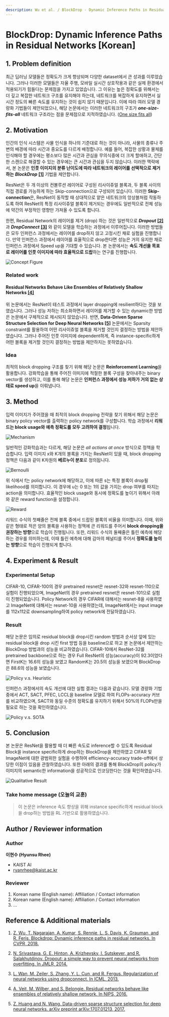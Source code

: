 ```yaml
---
description: Wu et al. / BlockDrop - Dynamic Inference Paths in Residual Networks / CVPR 2018
---
```


# BlockDrop: Dynamic Inference Paths in Residual Networks [Korean]


## 1. Problem definition

최근 딥러닝 모델들은 정확도가 크게 향상되며 다양한 dataset에서 큰 성과를 이루었습니다. 그러나 이러한 모델들은 자율 주행, 모바일 실시간 상호작용과 같은 실제 환경에서 적용되기가 힘들다는 문제점을 가지고 있었습니다. 그 이유는 높은 정확도를 위해서는 더 깊고 복잡한 네트워크 구조를 유지해야 하는데, 네트워크를 복잡하게 유지하면서 실시간 정도의 빠른 속도를 유지하는 것이 쉽지 않기 때문입니다. 이에 따라 여러 모델 경량화 기법들이 제안되었으나, 해당 논문에서는 이러한 네트워크의 구조가 __*one-size-fits-all*__ 네트워크 구조라는 점을 문제점으로 지적하였습니다. ([One size fits all](https://en.wikipedia.org/wiki/One_size_fits_all))


## 2. Motivation

인간의 인식 시스템은 사물 인식을 하나의 기준대로 하는 것이 아니라, 사물의 종류나 주변의 배경에 따라 시간과 중요도를 다르게 배정합니다. 예를 들어, 복잡한 상황과 물체를 인식해야 할 경우에는 평소보다 많은 시간과 관심을 무의식중에 더 크게 할애하고, 간단한 스캔으로 해결할 수 있는 경우에는 큰 시간과 관심을 두지 않습니다. 이러한 맥락에서, 본 논문은 **인풋 이미지의 분류 난이도에 따라 네트워크의 레이어를 선택적으로 제거하는** __*BlockDrop*__ **[[1]](https://arxiv.org/abs/1711.08393)** 기법을 제안합니다.

ResNet은 두 개 이상의 컨볼루션 레이어로 구성된 리사이쥬얼 블록과, 두 블록 사이의 직접 경로를 가능하게 하는 Skip-connection으로 구성되어 있습니다. 이러한 **Skip-connection**은, ResNet이 동작할 때 상대적으로 얕은 네트워크의 앙상블처럼 작동하도록 하여 ResNet의 특정 리사이쥬얼 블록이 제거되는 경우에도 일반적으로 전체 성능에 약간의 부정적인 영향만 가져올 수 있도록 합니다.

한편, Residual Network의 레이어를 제거 (drop) 하는 것은 일반적으로 __*Dropout*__ **[[2]](https://jmlr.org/papers/v15/srivastava14a.html)** 과 __*DropConnect*__ **[[3]](https://proceedings.mlr.press/v28/wan13.html)** 와 같이 모델을 학습하는 과정에서 이루어집니다. 이러한 방법들은 모두 인퍼런스 과정에서는 레이어를 drop하지 않고 고정시킨 채로 실험을 진행합니다. 만약 인퍼런스 과정에서 레이어를 효율적으로 drop한다면 성능은 거의 유지한 채로 인퍼런스 과정에서 Speed up을 기대할 수 있습니다. 본 논문에서는 **속도 개선을 목표로 레이어를 인풋 이미지에 따라 효율적으로 드랍**하는 연구를 진행합니다.

![Concept Figure](../../.gitbook/assets/54/concept.PNG)

### Related work

#### Residual Networks Behave Like Ensembles of Relatively Shallow Networks [[4]](https://arxiv.org/abs/1605.06431)

위 논문에서는 ResNet이 테스트 과정에서 layer dropping에 resilient하다는 것을 보였습니다. 그러나 성능 저하는 최소화하면서 레이어를 제거할 수 있는 dynamic한 방법은 논문에서 구체적으로 제시되지 않았습니다. 반면, **Data-Driven Sparse Structure Selection for Deep Neural Networks [[5]](https://arxiv.org/abs/1707.01213)** 논문에서는 Sparsity constraint를 활용하여 어떤 리사이쥬얼 블록을 제거할 것인지 결정하는 방법을 제안하였습니다. 그러나 주어진 인풋 이미지에 dependent하게, 즉 instance-specific하게 어떤 블록을 제거할 것인지 결정하는 방법을 제안하지는 못하였습니다.

### Idea

최적의 block dropping 구조를 찾기 위해 해당 논문은 **Reinforcement Learning**을 활용합니다. 강화학습을 통해 주어진 이미지에 적절한 블록 구성을 찾아내주는 binary vector를 생성하고, 이를 통해 해당 논문은 **인퍼런스 과정에서 성능 저하가 거의 없는 상태로 speed up**을 이뤄냅니다.


## 3. Method

입력 이미지가 주어졌을 때 최적의 block dropping 전략을 찾기 위해서 해당 논문은 binary policy vector를 출력하는 policy network를 구성합니다. 학습 과정에서 **리워드는 block usage와 예측 정확도를 모두 고려하여 결정**됩니다.

![Mechanism](../../.gitbook/assets/54/mechanism.PNG)

일반적인 강화학습과는 다르게, 해당 논문은 *all actions at once* 방식으로 정책을 학습합니다. 입력 이미지 x와 K개의 블록을 가지는 ResNet이 있을 때, block dropping 정책은 다음과 같이 K차원의 **베르누이 분포**로 정의됩니다.

![Bernoulli](../../.gitbook/assets/54/bernoulli.PNG)

위 식에서 f는 policy network에 해당하고, 이에 따른 s는 특정 블록이 drop될 likelihood를 의미합니다. 이 경우에 u는 0 또는 1의 값을 가지는 drop 여부를 따지는 action을 의미합니다. 효율적인 block usage와 동시에 정확도를 높이기 위해서 아래와 같은 reward function을 설정합니다.

![Reward](../../.gitbook/assets/54/reward.PNG)

리워드 수식의 첫째줄은 전체 블록 중에서 드랍된 블록의 비율을 의미합니다. 이때, 위와 같은 형태로 적은 양의 블록을 사용하는 정책에 큰 리워드를 주어서 **block dropping을 권장하는 방향**으로 학습이 진행됩니다. 또한, 리워드 수식의 둘째줄은 틀린 예측에 해당하는 경우를 의미하는데, 이때 틀린 예측에 대해 감마의 페널티를 주어서 **정확도를 높이는 방향**으로 학습이 진행되게 합니다.


## 4. Experiment & Result

### Experimental Setup

CIFAR-10, CIFAR-100의 경우 pretrained resnet은 resnet-32와 resnet-110으로 실험이 진행되었으며, ImageNet의 경우 pretrained resnet은 resnet-101으로 실험이 진행되었습니다. Policy Network의 경우 CIFAR에 대해서는 resnet-8을 사용하였고 ImageNet에 대해서는 resnet-10을 사용하였는데, ImageNet에서는 input image를 112x112로 downsampling하여 policy network에 전달하였습니다.

### Result

해당 논문은 임의로 residual block을 drop시킨 random 방법과 순서상 앞에 있는 residual block을 drop 시킨 first 방법 등을 baseline으로 하고 본 논문에서 제안하는 BlockDrop 방법과의 성능을 비교하였습니다. CIFAR-10에서 ResNet-32를 pretrained backbone으로 하는 경우 Full ResNet의 성능(accuracy)이 92.3이었다면 FirstK는 16.6의 성능을 보였고 RandomK는 20.5의 성능을 보였으며 BlockDrop은 88.6의 성능을 보였습니다.

![Policy v.s. Heuristic](../../.gitbook/assets/54/result_heuristic.PNG)

인퍼런스 과정에서의 속도 개선에 대한 실험 결과는 다음과 같습니다. 모델 경량화 기법 중에서 ACT, SACT, PFEC, LCCL을 baseline 모델로 하여 FLOPs-accuracy 커브를 비교하였으며, SACT와 동일 수준의 정확도를 유지하기 위해서 50%의 FLOPs만을 필요로 하는 것을 확인하였습니다.

![Policy v.s. SOTA](../../.gitbook/assets/54/result_sota.PNG)


## 5. Conclusion

본 논문은 ResNet을 활용할 때 더 빠른 속도로 inference할 수 있도록 Residual Block을 instance specific하게 drop하는 BlockDrop을 제안하였고 CIFAR 및 ImageNet에 대한 광범위한 실험을 수행하여 efficiency-accuracy trade-off에서 상당한 이점이 있음을 관찰하였습니다. 또한 아래의 결과를 통해 BlockDrop의 policy가 이미지의 semantic한 information을 성공적으로 인코딩한다는 것을 확인하였습니다.

![Qualitative Result](../../.gitbook/assets/54/qualitative.PNG)

### Take home message (오늘의 교훈)

> 이 논문은 inference 속도 향상을 위해 instance specific하게 residual block을 drop하는 방법을 RL 기반으로 활용하였습니다. 

## Author / Reviewer information

### Author

**이현수 (Hyunsu Rhee)**

- KAIST AI
- ryanrhee@kaist.ac.kr

### Reviewer

1. Korean name (English name): Affiliation / Contact information
2. Korean name (English name): Affiliation / Contact information
3. …

## Reference & Additional materials

1. [Z. Wu, T. Nagarajan, A. Kumar, S. Rennie, L. S. Davis, K. Grauman, and R. Feris. Blockdrop: Dynamic inference paths in residual networks. In CVPR, 2018.](https://arxiv.org/abs/1711.08393)

2. [N. Srivastava, G. E. Hinton, A. Krizhevsky, I. Sutskever, and R. Salakhutdinov. Dropout: a simple way to prevent neural networks from overfitting. In JMLR, 2014.](https://jmlr.org/papers/v15/srivastava14a.html)

3. [L. Wan, M. Zeiler, S. Zhang, Y. L. Cun, and R. Fergus. Regularization of neural networks using dropconnect. In ICML, 2013.](https://proceedings.mlr.press/v28/wan13.html)

4. [A. Veit, M. Wilber, and S. Belongie. Residual networks behave like ensembles of relatively shallow network. In NIPS, 2016.](https://arxiv.org/abs/1605.06431)

5. [Z. Huang and N. Wang. Data-driven sparse structure selection for deep neural networks. arXiv preprint arXiv:1707.01213, 2017.](https://arxiv.org/abs/1707.01213)

